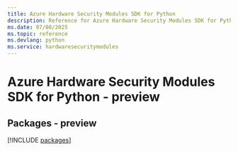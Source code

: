 ```yaml
---
title: Azure Hardware Security Modules SDK for Python
description: Reference for Azure Hardware Security Modules SDK for Python
ms.date: 07/08/2025
ms.topic: reference
ms.devlang: python
ms.service: hardwaresecuritymodules
---
```

# Azure Hardware Security Modules SDK for Python - preview
## Packages - preview
[!INCLUDE [packages](hardware-security-modules-index.md)]